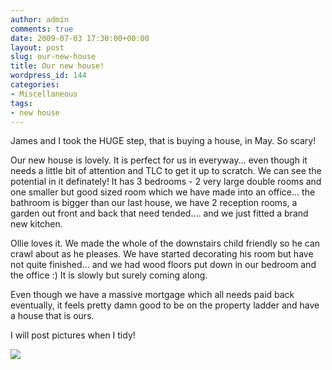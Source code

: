 ```yaml
---
author: admin
comments: true
date: 2009-07-03 17:30:00+00:00
layout: post
slug: our-new-house
title: Our new house!
wordpress_id: 144
categories:
- Miscellaneous
tags:
- new house
---
```


James and I took the HUGE step, that is buying a house, in May.  So scary!  
  
Our new house is lovely.  It is perfect for us in everyway... even though it needs a little bit of attention and TLC to get it up to scratch.  We can see the potential in it definately!  It has 3 bedrooms - 2 very large double rooms and one smaller but good sized room which we have made into an office... the bathroom is bigger than our last house, we have 2 reception rooms, a garden out front and back that need tended.... and we just fitted a brand new kitchen.  
  
Ollie loves it.  We made the whole of the downstairs child friendly so he can crawl about as he pleases.  We have started decorating his room but have not quite finished... and we had wood floors put down in our bedroom and the office :)  It is slowly but surely coming along.  
  
Even though we have a massive mortgage which all needs paid back eventually, it feels pretty damn good to be on the property ladder and have a house that is ours.  
  
I will post pictures when I tidy!

![](https://blogger.googleusercontent.com/tracker/251139911615938991-4653780108782214064?l=www.outmumbered.com)
